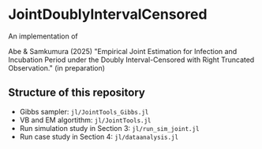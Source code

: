 # JointDoublyIntervalCensored

An implementation of

Abe & Samkumura (2025) "Empirical Joint Estimation for Infection and Incubation Period under the Doubly Interval-Censored with Right Truncated Observation." (in preparation)

## Structure of this repository

- Gibbs sampler: `jl/JointTools_Gibbs.jl`
- VB and EM algortithm: `jl/JointTools.jl`
- Run simulation study in Section 3: `jl/run_sim_joint.jl`
- Run case study in Section 4: `jl/dataanalysis.jl`

